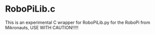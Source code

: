 # RoboPiLib.c
This is an experimental C wrapper for RoboPiLib.py for the RoboPi from Mikronauts, USE WITH CAUTION!!!!!
